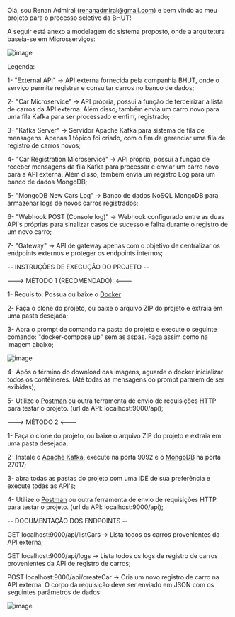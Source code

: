 Olá, sou Renan Admiral (renanadmiral@gmail.com) e bem vindo ao meu projeto para o processo seletivo da BHUT!

A seguir está anexo a modelagem do sistema proposto, onde a arquitetura baseia-se em Microsserviços:

![image](https://user-images.githubusercontent.com/49658142/182177041-6e9cdbd9-3e5c-4e3b-859e-393e67371c63.png)

Legenda:

1- "External API" -> API externa fornecida pela companhia BHUT, onde o serviço permite registrar e consultar carros no banco de dados;

2- "Car Microservice" -> API própria, possui a função de terceirizar a lista de carros da API externa. Além disso, também envia um carro novo para uma fila Kafka para ser processado e enfim, registrado;

3- "Kafka Server" -> Servidor Apache Kafka para sistema de fila de mensagens. Apenas 1 tópico foi criado, com o fim de gerenciar uma fila de registro de carros novos;

4- "Car Registration Microservice" -> API própria, possui a função de receber mensagens da fila Kafka para processar e enviar um carro novo para a API externa. Além disso, também envia um registro Log para um banco de dados MongoDB;

5- "MongoDB New Cars Log" -> Banco de dados NoSQL MongoDB para armazenar logs de novos carros registrados;

6- "Webhook POST (Console log)" -> Webhook configurado entre as duas API's próprias para sinalizar casos de sucesso e falha durante o registro de um novo carro;

7- "Gateway" -> API de gateway apenas com o objetivo de centralizar os endpoints externos e proteger os endpoints internos;

-- INSTRUÇÕES DE EXECUÇÃO DO PROJETO --

---> MÉTODO 1 (RECOMENDADO): <---

1- Requisito: Possua ou baixe o [Docker](https://docs.docker.com/desktop/install/windows-install/)

2- Faça o clone do projeto, ou baixe o arquivo ZIP do projeto e extraia em uma pasta desejada;

3- Abra o prompt de comando na pasta do projeto e execute o seguinte comando: "docker-compose up" sem as aspas. Faça assim como na imagem abaixo;

![image](https://user-images.githubusercontent.com/49658142/182187826-d3d6fe63-e21d-4f07-9cdc-c2c57d4f6280.png)

4- Após o término do download das imagens, aguarde o docker inicializar todos os contêineres. (Até todas as mensagens do prompt pararem de ser exibidas);

5- Utilize o [Postman](https://www.postman.com/downloads/) ou outra ferramenta de envio de requisições HTTP para testar o projeto. (url da API: localhost:9000/api);

---> MÉTODO 2 <---

1- Faça o clone do projeto, ou baixe o arquivo ZIP do projeto e extraia em uma pasta desejada;

2- Instale o [Apache Kafka](https://kafka.apache.org/downloads), execute na porta 9092 e o [MongoDB](https://www.mongodb.com/try/download/community) na porta 27017;

3- abra todas as pastas do projeto com uma IDE de sua preferência e execute todas as API's;

4- Utilize o [Postman](https://www.postman.com/downloads/) ou outra ferramenta de envio de requisições HTTP para testar o projeto. (url da API: localhost:9000/api);

-- DOCUMENTAÇÃO DOS ENDPOINTS --

GET localhost:9000/api/listCars -> Lista todos os carros provenientes da API externa;

GET localhost:9000/api/logs -> Lista todos os logs de registro de carros provenientes da API de registro de carros;

POST localhost:9000/api/createCar -> Cria um novo registro de carro na API externa. O corpo da requisição deve ser enviado em JSON com os seguintes parâmetros de dados:

![image](https://user-images.githubusercontent.com/49658142/182190529-373a5aa3-7a89-472e-84f4-d9f899837cef.png)




